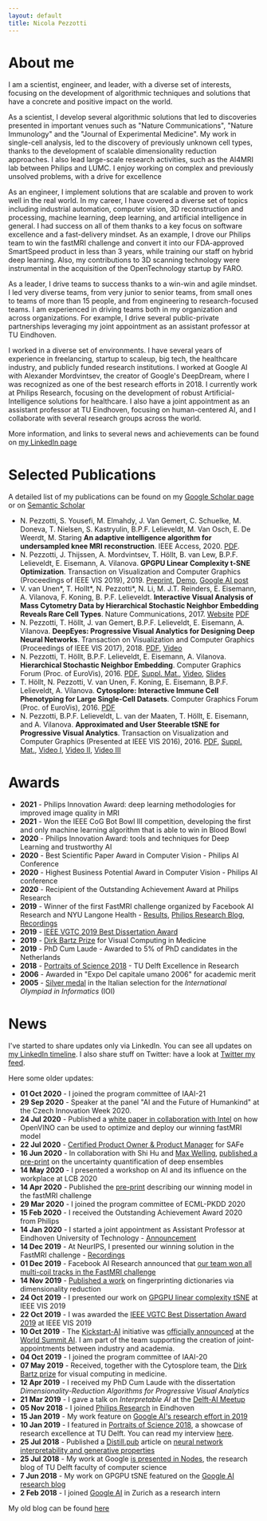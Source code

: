 ```yaml
---
layout: default
title: Nicola Pezzotti
---
```


About me
=======================

I am a scientist, engineer, and leader, with a diverse set of interests, focusing on the development of algorithmic techniques and solutions that have a concrete and positive impact on the world.

As a scientist, I develop several algorithmic solutions that led to discoveries presented in important venues such as "Nature Communications", "Nature Immunology" and the "Journal of Experimental Medicine".
My work in single-cell analysis, led to the discovery of previously unknown cell types, thanks to the development of scalable dimensionality reduction approaches. I also lead large-scale research activities, such as the AI4MRI lab between Philips and LUMC. I enjoy working on complex and previously unsolved problems, with a drive for excellence

As an engineer, I implement solutions that are scalable and proven to work well in the real world.
In my career, I have covered a diverse set of topics including industrial automation, computer vision, 3D reconstruction and processing, machine learning, deep learning, and artificial intelligence in general. I had success on all of them thanks to a key focus on software excellence and a fast-delivery mindset. As an example, I drove our Philips team to win the fastMRI challenge and convert it into our FDA-approved SmartSpeed product in less than 3 years, while training our staff on hybrid deep learning. Also, my contributions to 3D scanning technology were instrumental in the acquisition of the OpenTechnology startup by FARO.

As a leader, I drive teams to success thanks to a win-win and agile mindset. 
I led very diverse teams, from very junior to senior teams, from small ones to teams of more than 15 people, and from engineering to research-focused teams. I am experienced in driving teams both in my organization and across organizations. For example, I drive several public-private partnerships leveraging my joint appointment as an assistant professor at TU Eindhoven.

I worked in a diverse set of environments. I have several years of experience in freelancing, startup to scaleup, big tech, the healthcare industry, and publicly funded research institutions.
I worked at Google AI with Alexander Mordvintsev, the creator of Google's DeepDream, where I was recognized as one of the best research efforts in 2018. I currently work at Philips Research, focusing on the development of robust Artificial-Intelligence solutions for healthcare. I also have a joint appointment as an assistant professor at TU Eindhoven, focusing on human-centered AI, and I collaborate with several research groups across the world.

More information, and links to several news and achievements can be found on [my LinkedIn page](https://www.linkedin.com/in/nicola-pezzotti-58670527/)


Selected Publications
================
A detailed list of my publications can be found on my [Google Scholar page](https://scholar.google.com/citations?user=61To93wAAAAJ&hl=en) or on [Semantic Scholar](https://www.semanticscholar.org/author/Nicola-Pezzotti/2343408)

* N. Pezzotti, S. Yousefi, M. Elmahdy, J. Van Gemert, C. Schuelke, M. Doneva, T. Nielsen, S. Kastryulin, B.P.F. Lelieveldt, M. Van Osch, E. De Weerdt, M. Staring **An adaptive intelligence algorithm for undersampled knee MRI reconstruction**. IEEE Access, 2020. [PDF](https://ieeexplore.ieee.org/stamp/stamp.jsp?arnumber=9241039).
* N. Pezzotti, J. Thijssen, A. Mordvintsev, T. Höllt,  B. van Lew, B.P.F. Lelieveldt, E. Eisemann, A. Vilanova. **GPGPU Linear Complexity t-SNE Optimization**. Transaction on Visualization and Computer Graphics (Proceedings of IEEE VIS 2019), 2019. [Preprint](https://arxiv.org/abs/1805.10817), [Demo](https://nicola17.github.io/tfjs-tsne-demo/), [Google AI post](https://ai.googleblog.com/2018/06/realtime-tsne-visualizations-with.html)
* V. van Unen\*, T. Hollt\*, N. Pezzotti\*, N. Li, M. J.T. Reinders, E. Eisemann, A. Vilanova, F. Koning, B. P.F. Lelieveldt. **Interactive Visual Analysis of Mass Cytometry Data by Hierarchical Stochastic Neighbor Embedding Reveals Rare Cell Types**. Nature Communications, 2017. [Website](https://www.nature.com/articles/s41467-017-01689-9) [PDF](https://www.nature.com/articles/s41467-017-01689-9.pdf)
* N. Pezzotti, T. Höllt, J. van Gemert, B.P.F. Lelieveldt, E. Eisemann, A. Vilanova. **DeepEyes: Progressive Visual Analytics for Designing Deep Neural Networks**. Transaction on Visualization and Computer Graphics (Proceedings of IEEE VIS 2017), 2018. [PDF](https://graphics.tudelft.nl/Publications-new/2018/PHVLEV18/paper216.pdf), [Video](https://graphics.tudelft.nl/Publications-new/2018/PHVLEV18/file216.avi)
* N. Pezzotti, T. Höllt, B.P.F. Lelieveldt, E. Eisemann, A. Vilanova. **Hierarchical Stochastic Neighbor Embedding**. Computer Graphics Forum (Proc. of EuroVis), 2016. [PDF](publications/2016_hsne/preprint.pdf), [Suppl. Mat.](publications/2016_hsne/experiments.pdf), [Video](publications/2016_hsne/sun_analysis.mp4), [Slides](http://www.slideshare.net/NicolaPezzotti/hierarchical-stochastic-neighbor-embedding)
* T. Höllt, N. Pezzotti, V. van Unen, F. Koning, E. Eisemann, B.P.F. Lelieveldt, A. Vilanova. **Cytosplore: Interactive Immune Cell Phenotyping for Large Single-Cell Datasets**. Computer Graphics Forum (Proc. of EuroVis), 2016. [PDF](https://graphics.tudelft.nl/Publications-new/2016/HPVKELV16/eurovis16_Cytosplore_Interactive_Immune_Cell_Phenotyping_for_Large_Single-Cell_Datasets.pdf)
* N. Pezzotti, B.P.F. Lelieveldt, L. van der Maaten, T. Höllt, E. Eisemann, and A. Vilanova. **Approximated and User Steerable tSNE for Progressive Visual Analytics**. Transaction on Visualization and Computer Graphics (Presented at IEEE VIS 2016), 2016. [PDF](publications/2016_AtSNE.pdf), [Suppl. Mat.](https://www.researchgate.net/publication/303305902_A-tSNE_supplemental_materials), [Video I](https://www.researchgate.net/publication/303305958_A-tSNE_Comparison_on_the_MNIST_dataset), [Video II](https://www.researchgate.net/publication/303305906_A-tSNE_Case_Study_I_-_Mouse_Brain), [Video III](https://www.researchgate.net/publication/303305908_A-tSNE_Case_Study_II_-_Data_Stream)

Awards
================
* **2021** - Philips Innovation Award: deep learning methodologies for improved image quality in MRI
* **2021** - Won the IEEE CoG Bot Bowl III competition, developing the first and only machine learning algorithm that is able to win in Blood Bowl
* **2020** - Philips Innovation Award: tools and techniques for Deep Learning and trustworthy AI 
* **2020** - Best Scientific Paper Award in Computer Vision - Philips AI Conference
* **2020** - Highest Business Potential Award in Computer Vision - Philips AI conference 
* **2020** - Recipient of the Outstanding Achievement Award at Philips Research
* **2019** - Winner of the first FastMRI challenge organized by Facebook AI Research and NYU Langone Health - [Results](https://ai.facebook.com/blog/results-of-the-first-fastmri-image-reconstruction-challenge/), [Philips Research Blog](https://www.philips.com/a-w/research/blog/20191220-teamwork-makes-the-dream-work-how-a-co-research-approach-tackles-mri-challenges-with-ai.html),  [Recordings](https://slideslive.com/38922093/medical-imaging-meets-neurips-4)
* **2019** - [IEEE VGTC 2019 Best Dissertation Award](http://vacommunity.org/ieeevpg/bestthesis/)
* **2019** - [Dirk Bartz Prize](https://www.eurographics2019.it/index.php/program/dirk_bartz_prize/) for Visual Computing in Medicine
* **2019** - PhD Cum Laude - Awarded to 5% of PhD candidates in the Netherlands
* **2018** - [Portraits of Science 2018](https://tu-delft.instantmagazine.com/tu-delft/portraits-2018#!/home) - TU Delft Excellence in Research
* **2006** - Awarded in "Expo Del capitale umano 2006" for academic merit
* **2005** - [Silver medal](https://www.olimpiadi-informatica.it/index.php/olimpiadi-italiane-2005.html) in the Italian selection for the *International Olympiad in Informatics* (IOI)


News
================

I've started to share updates only via LinkedIn. 
You can see all updates on [my LinkedIn timeline](https://www.linkedin.com/in/nicola-pezzotti-58670527/recent-activity/shares/).
I also share stuff on Twitter: have a look at [Twitter my feed](https://twitter.com/nicolapezzotti).

Here some older updates:

* **01 Oct 2020** - I joined the program committee of IAAI-21
* **29 Sep 2020** - Speaker at the panel "AI and the Future of Humankind" at the Czech Innovation Week 2020.
* **24 Jul 2020** - Published a [white paper in collaboration with Intel](https://www.intel.com/content/www/us/en/artificial-intelligence/solutions/openvino-philips-compressed-sensing-image-reconstruction-algorithms.html?wapkw=philips) on how OpenVINO can be used to optimize and deploy our winning fastMRI model
* **22 Jul 2020** - [Certified Product Owner & Product Manager](https://www.youracclaim.com/badges/2efbeb52-9aca-470b-97b9-054c2291d8a5/linked_in) for SAFe
* **16 Jun 2020** - In collaboration with Shi Hu and [Max Welling](https://staff.fnwi.uva.nl/m.welling/), [published a pre-print](https://arxiv.org/pdf/2002.05582.pdf) on the uncertainty quantification of deep ensembles
* **14 May 2020** - I presented a workshop on AI and its influence on the workplace at LCB 2020
* **14 Apr 2020** - Published the [pre-print](https://arxiv.org/pdf/2004.07339.pdf) describing our winning model in the fastMRI challenge
* **29 Mar 2020** - I joined the program committee of ECML-PKDD 2020
* **15 Feb 2020** - I received the Outstanding Achievement Award 2020 from Philips
* **14 Jan 2020** - I started a joint appointment as Assistant Professor at Eindhoven University of Technology - [Announcement](https://www.philips.com/a-w/about/news/archive/standard/news/articles/2020/20200213-philips-and-ahold-delhaize-announce-first-kickstart-ai-joint-appointments.html?fbclid=IwAR29fh6N8a7TO8YMs8tpnI4b47eosGn_qUyEJrJ1B-TDOfLjNDktV8jiL0g)
* **14 Dec 2019** - At NeurIPS, I presented our winning solution in the FastMRI challenge -  [Recordings](https://slideslive.com/38922093/medical-imaging-meets-neurips-4)
* **01 Dec 2019** - Facebook AI Research announced that [our team won all multi-coil tracks in the FastMRI challenge](https://ai.facebook.com/blog/results-of-the-first-fastmri-image-reconstruction-challenge/)
* **14 Nov 2019** - [Published a work]([https://link.springer.com/chapter/10.1007/978-3-030-35817-4_6) on fingerprinting dictionaries via dimensionality reduction
* **24 Oct 2019** - I presented our work on [GPGPU linear complexity tSNE](https://nicola17.github.io/tfjs-tsne-demo/) at IEEE VIS 2019
* **22 Oct 2019** - I was awarded the [IEEE VGTC Best Dissertation Award 2019](http://vacommunity.org/ieeevpg/bestthesis/) at IEEE VIS 2019
* **10 Oct 2019** - The [Kickstart-AI](https://www.kickstartai.nl/) initiative was [officially announced](https://www.globenewswire.com/news-release/2019/10/10/1927666/0/en/Five-Dutch-companies-to-further-boost-Artificial-Intelligence-in-the-Netherlands.html) at the [World Summit AI](https://worldsummit.ai/). I am part of the team supporting the creation of joint-appointments between industry and academia. 
* **04 Oct 2019** - I joined the program committee of IAAI-20
* **07 May 2019** - Received, together with the Cytosplore team, the [Dirk Bartz prize](https://www.eurographics2019.it/index.php/program/dirk_bartz_prize/) for visual computing in medicine.
* **12 Apr 2019** - I received my PhD Cum Laude with the dissertation *Dimensionality-Reduction Algorithms for Progressive Visual Analytics*
* **21 Mar 2019** - I gave a talk on *Interpretable AI* at the [Delft-AI Meetup](https://www.meetup.com/Delft-AI-Meetup/events/256563603/)
* **05 Nov 2018** - I joined [Philips Research](https://www.philips.com/content/corporate/en_AA/research/home.html/) in Eindhoven
* **15 Jan 2019** - My work feature on [Google AI's research effort in 2019](https://ai.googleblog.com/2019/01/looking-back-at-googles-research.html)
* **10 Jan 2019** - I featured in [Portraits of Science 2018](https://tu-delft.instantmagazine.com/tu-delft/portraits-2018#!/home), a showcase of research excellence at TU Delft. You can read my interview [here](https://tu-delft.instantmagazine.com/tu-delft/portraits-2018#!/nicola-pezzotti-interview-en).
* **25 Jul 2018** - Published a [Distill.pub](https://distill.pub) article on [neural network interpretability and generative properties](https://distill.pub/2018/differentiable-parameterizations/)
* **25 Jul 2018** - My work at Google [is presented in Nodes](https://www.tudelft.nl/en/eemcs/current/nodes/stories/organizing-high-dimensional-data-with-triangles-and-fields/), the research blog of TU Delft faculty of computer science
* **7 Jun 2018** - My work on GPGPU tSNE featured on the [Google AI research blog](https://ai.googleblog.com/2018/06/realtime-tsne-visualizations-with.html)
* **2 Feb 2018** - I joined [Google AI](https://ai.google/) in Zurich as a research intern

My old blog can be found [here](/archive)
